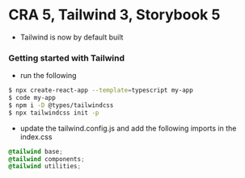 # CRA 5, Tailwind 3, Storybook 5

- Tailwind is now by default built

### Getting started with Tailwind

- run the following

```bash
$ npx create-react-app --template=typescript my-app
$ code my-app
$ npm i -D @types/tailwindcss
$ npx tailwindcss init -p
```

- update the tailwind.config.js and add the following imports in the index.css

```css
@tailwind base;
@tailwind components;
@tailwind utilities;
```
